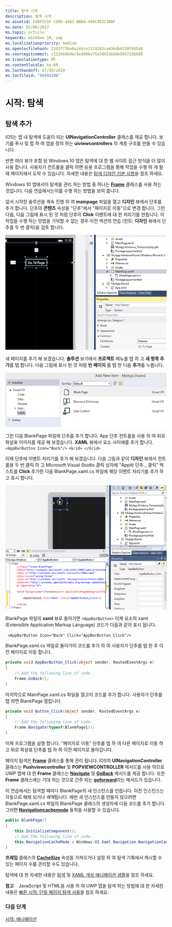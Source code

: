 ```yaml
---
title: 탐색 시작
description: 탐색 시작
ms.assetid: F4DF5C5F-C886-4483-BBDA-498C4E2C1BAF
ms.date: 02/08/2017
ms.topic: article
keywords: windows 10, uwp
ms.localizationpriority: medium
ms.openlocfilehash: 22d2f73ba6a14ace1319285ca436db4738f84548
ms.sourcegitcommit: c1226b6b9ec5ed008a75a3d92abb0e50471bb988
ms.translationtype: MT
ms.contentlocale: ko-KR
ms.lasthandoff: 07/20/2020
ms.locfileid: "86493298"
---
```

# <a name="getting-started-navigation"></a>시작: 탐색


## <a name="adding-navigation"></a>탐색 추가

iOS는 앱 내 탐색에 도움이 되는 **UINavigationController** 클래스를 제공 합니다. 보기를 푸시 및 팝 하 여 앱을 정의 하는 **uiviewcontrollers** 의 계층 구조를 만들 수 있습니다.

반면 여러 뷰가 포함 된 Windows 10 앱은 탐색에 대 한 웹 사이트 접근 방식을 더 많이 사용 합니다. 사용자가 컨트롤을 클릭 하면 응용 프로그램을 통해 작업을 수행 하 게 될 때 페이지에서 도약 수 있습니다. 자세한 내용은 [탐색 디자인 기본 사항](https://docs.microsoft.com/windows/uwp/layout/navigation-basics)을 참조 하세요.

Windows 10 앱에서이 탐색을 관리 하는 방법 중 하나는 [**Frame**](https://docs.microsoft.com/uwp/api/Windows.UI.Xaml.Controls.Frame) 클래스를 사용 하는 것입니다. 다음 연습에서는이를 수행 하는 방법을 보여 줍니다.

앞서 시작한 솔루션을 계속 진행 하 여 **mainpage** 파일을 열고 **디자인** 뷰에서 단추를 추가 합니다. 단추의 **콘텐츠** 속성을 "단추"에서 "페이지로 이동"으로 변경 합니다. 그런 다음, 다음 그림에 표시 된 것 처럼 단추의 **Click** 이벤트에 대 한 처리기를 만듭니다. 이 작업을 수행 하는 방법을 기억할 수 없는 경우 이전 섹션의 연습 (힌트: **디자인** 뷰에서 단추를 두 번 클릭)을 검토 합니다.

![visual studio에서 단추 및 단추 클릭 이벤트 추가](images/ios-to-uwp/vs-go-to-page.png)

새 페이지를 추가 해 보겠습니다. **솔루션** 보기에서 **프로젝트** 메뉴를 탭 하 고 **새 항목 추가**를 탭 합니다. 다음 그림에 표시 된 것 처럼 **빈 페이지** 를 탭 한 다음 **추가**를 누릅니다.

![visual studio에서 새 페이지 추가](images/ios-to-uwp/vs-add-new-page.png)

그런 다음 BlankPage 파일에 단추를 추가 합니다. App 단추 컨트롤을 사용 하 여 뒤로 화살표 이미지를 제공 해 보겠습니다. **XAML** 뷰에서 요소 사이에를 추가 합니다. ` <AppBarButton Icon="Back"/>` `<Grid> </Grid>`

이제 단추에 이벤트 처리기를 추가 해 보겠습니다. 다음 그림과 같이 **디자인** 뷰에서 컨트롤을 두 번 클릭 하 고 Microsoft Visual Studio 클릭 상자에 "App바 단추 \_ 클릭" 텍스트를 **Click** 추가한 다음 BlankPage.xaml.cs 파일에 해당 이벤트 처리기를 추가 하 고 표시 합니다.

![visual studio에서 뒤로 단추 및 클릭 이벤트 추가](images/ios-to-uwp/vs-add-back-button.png)

BlankPage 파일의 **xaml** 뷰로 돌아가면 `<AppBarButton>` 이제 요소의 xaml (Extensible Application Markup Language) 코드가 다음과 같이 표시 됩니다.

` <AppBarButton Icon="Back" Click="AppBarButton_Click"/>`

BlankPage.xaml.cs 파일로 돌아가이 코드를 추가 하 여 사용자가 단추를 탭 한 후 이전 페이지로 이동 합니다.

```csharp
private void AppBarButton_Click(object sender, RoutedEventArgs e)
{
    // Add the following line of code.    
    Frame.GoBack();
}
```

마지막으로 MainPage.xaml.cs 파일을 열고이 코드를 추가 합니다. 사용자가 단추를 탭 하면 BlankPage 열립니다.

```csharp
private void Button_Click(object sender, RoutedEventArgs e)
{
    // Add the following line of code.
    Frame.Navigate(typeof(BlankPage1));
}
```

이제 프로그램을 실행 합니다. "페이지로 이동" 단추를 탭 하 여 다른 페이지로 이동 하 고 뒤로 화살표 단추를 탭 하 여 이전 페이지로 돌아갑니다.

페이지 탐색은 [**Frame**](https://docs.microsoft.com/uwp/api/Windows.UI.Xaml.Controls.Frame) 클래스를 통해 관리 됩니다. IOS의 **UINavigationController** 클래스는 **Pushviewcontroller** 및 **POPVIEWCONTROLLER** 메서드를 사용 하므로 UWP 앱에 대 한 **Frame** 클래스는 [**Navigate**](https://docs.microsoft.com/uwp/api/windows.ui.xaml.controls.frame.navigate) 및 [**GoBack**](https://docs.microsoft.com/uwp/api/windows.ui.xaml.controls.frame.goback) 메서드를 제공 합니다. 또한 **Frame** 클래스에는 기대 하는 것으로 간주 되는 [**goforward**](https://docs.microsoft.com/uwp/api/windows.ui.xaml.controls.frame.goforward)라는 메서드가 있습니다.

이 연습에서는 탐색할 때마다 BlankPage의 새 인스턴스를 만듭니다. 이전 인스턴스는 자동으로 해제 되거나 *해제*됩니다. 매번 새 인스턴스를 만들지 않으려면 BlankPage.xaml.cs 파일의 BlankPage 클래스의 생성자에 다음 코드를 추가 합니다. 그러면 [**Navigationcachemode**](https://docs.microsoft.com/uwp/api/windows.ui.xaml.controls.page.navigationcachemode) 동작을 사용할 수 있습니다.

```csharp
public BlankPage()
{
    this.InitializeComponent();
    // Add the following line of code.
    this.NavigationCacheMode = Windows.UI.Xaml.Navigation.NavigationCacheMode.Enabled;
}
```

**프레임** 클래스의 [**CacheSize**](https://docs.microsoft.com/uwp/api/windows.ui.xaml.controls.frame.cachesize) 속성을 가져오거나 설정 하 여 탐색 기록에서 캐시할 수 있는 페이지 수를 관리할 수도 있습니다.

탐색에 대 한 자세한 내용은 [탐색](https://docs.microsoft.com/windows/uwp/layout/navigation-basics) 및 [XAML 개성 애니메이션 샘플](https://github.com/microsoftarchive/msdn-code-gallery-microsoft/tree/411c271e537727d737a53fa2cbe99eaecac00cc0/Official%20Windows%20Platform%20Sample/Windows%208%20app%20samples/%5BC%23%5D-Windows%208%20app%20samples/C%23/Windows%208%20app%20samples/XAML%20personality%20animations%20sample%20(Windows%208))을 참조 하세요.

**참고**    JavaScript 및 HTML을 사용 하 여 UWP 앱을 탐색 하는 방법에 대 한 자세한 내용은 [빠른 시작: 단일 페이지 탐색 사용](https://docs.microsoft.com/previous-versions/windows/apps/hh452768(v=win.10))을 참조 하세요.
 
### <a name="next-step"></a>다음 단계

[시작: 애니메이션](getting-started-animation.md)

